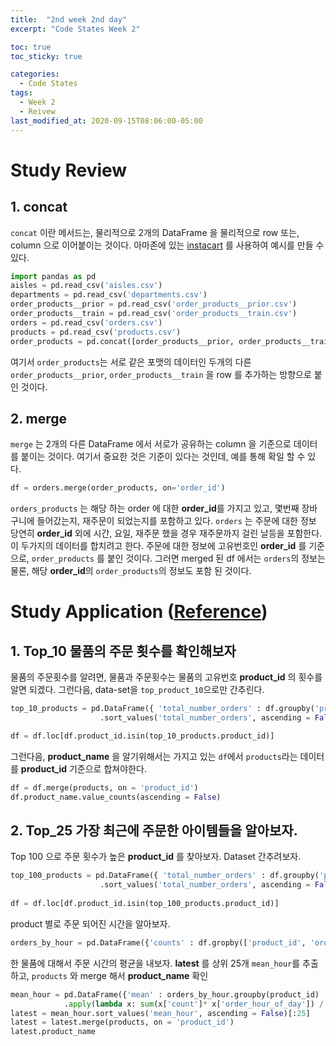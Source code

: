 ```yaml
---
title:  "2nd week 2nd day"
excerpt: "Code States Week 2"

toc: true
toc_sticky: true

categories:
  - Code States
tags:
  - Week 2
  - Reivew
last_modified_at: 2020-09-15T08:06:00-05:00
---
```


# Study Review

## 1. concat
`concat` 이란 메서드는, 물리적으로 2개의 DataFrame 을 물리적으로 row 또는, column 으로 이어붙이는 것이다. 아마존에 있는 [instacart](https://s3.amazonaws.com/instacart-datasets/instacart_online_grocery_shopping_2017_05_01.tar.gz) 를 사용하여 예시를 만들 수 있다.

```py
import pandas as pd
aisles = pd.read_csv('aisles.csv')
departments = pd.read_csv('departments.csv')
order_products__prior = pd.read_csv('order_products__prior.csv')
order_products__train = pd.read_csv('order_products__train.csv')
orders = pd.read_csv('orders.csv')
products = pd.read_csv('products.csv')
order_products = pd.concat([order_products__prior, order_products__train])
```

여기서 `order_products`는 서로 같은 포맷의 데이터인 두개의 다른 `order_products__prior`, `order_products__train` 을 row 를 추가하는 방향으로 붙인 것이다.

## 2. merge
`merge` 는 2개의 다른 DataFrame 에서 서로가 공유하는 column 을 기준으로 데이터를 붙이는 것이다. 여기서 중요한 것은 기준이 있다는 것인데, 예를 통해 확일 할 수 있다.

```py
df = orders.merge(order_products, on='order_id')
```

`orders_products` 는 해당 하는 order 에 대한 **order_id**를 가지고 있고, 몇번째 장바구니에 들어갔는지, 재주문이 되었는지를 포함하고 있다. `orders` 는 주문에 대한 정보 당연히 
**order_id** 외에 시간, 요일, 재주문 했을 경우 재주문까지 걸린 날등을 포함한다. 이 두가지의 데이터를 합치려고 한다. 주문에 대한 정보에 고유번호인 **order_id** 를 기준으로, `order_products`
를 붙인 것이다. 그러면 merged 된 df 에서는 `orders`의 정보는 물론, 해당 **order_id**의 `order_products`의 정보도 포함 된 것이다.

# Study Application ([Reference](https://www.kaggle.com/shwong/the-instacart-chart))

## 1. Top_10 물품의 주문 횟수를 확인해보자
물품의 주문횟수를 알려면, 물품과 주문횟수는 물품의 고유번호 **product_id** 의 횟수를 알면 되겠다. 그런다음, data-set을 `top_product_10`으로만 간추린다.

```py
top_10_products = pd.DataFrame({ 'total_number_orders' : df.groupby('product_id').size()})
                    .sort_values('total_number_orders', ascending = False).reset_index()[:10]

df = df.loc[df.product_id.isin(top_10_products.product_id)]
```
그런다음, **product_name** 을 알기위해서는 가지고 있는 `df`에서 `products`라는 데이터를 **product_id** 기준으로 합쳐야한다.

```py
df = df.merge(products, on = 'product_id')
df.product_name.value_counts(ascending = False)
```

## 2. Top_25 가장 최근에 주문한 아이템들을 알아보자.
Top 100 으로 주문 횟수가 높은 **product_id** 를 찾아보자. Dataset 간추려보자.

```py
top_100_products = pd.DataFrame({ 'total_number_orders' : df.groupby('product_id').size()})
                    .sort_values('total_number_orders', ascending = False).reset_index()[:100]
                    
df = df.loc[df.product_id.isin(top_100_products.product_id)]                    
```

product 별로 주문 되어진 시간을 알아보자.

```py
orders_by_hour = pd.DataFrame({'counts' : df.gropby(['product_id', 'order_hour_of_day']).size()}).reset_index()

```

한 물품에 대해서 주문 시간의 평균을 내보자. **latest** 를 상위 25개 `mean_hour`를 추출하고, `products` 와 merge 해서 **product_name** 확인

```py
mean_hour = pd.DataFrame({'mean' : orders_by_hour.groupby(product_id)
            .apply(lambda x: sum(x['count']* x['order_hour_of_day']) / sum(x['count'])}).reset_index()
latest = mean_hour.sort_values('mean_hour', ascending = False)[:25]
latest = latest.merge(products, on = 'product_id')
latest.product_name
```



























